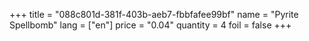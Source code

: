 +++
title = "088c801d-381f-403b-aeb7-fbbfafee99bf"
name = "Pyrite Spellbomb"
lang = ["en"]
price = "0.04"
quantity = 4
foil = false
+++
